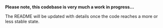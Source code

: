 **Please note, this codebase is very much a work in progress...**

The README will be updated with details once the code reaches a more or less stable state.

<!---- почему пусто --->
